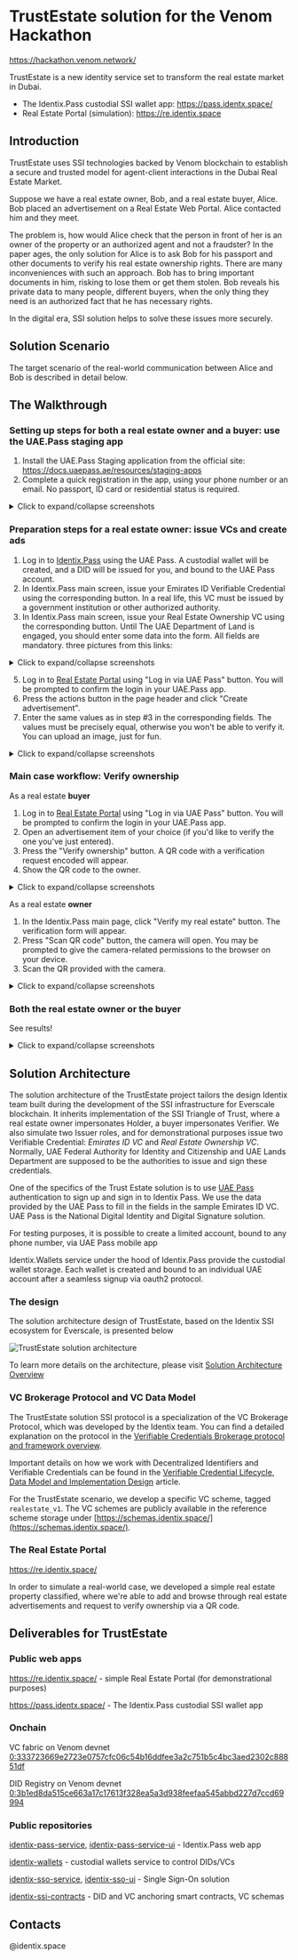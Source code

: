 # TrustEstate solution for the Venom Hackathon 

https://hackathon.venom.network/

TrustEstate is a new identity service set to transform the real estate market in Dubai.

- The Identix.Pass custodial SSI wallet app: https://pass.identx.space/
- Real Estate Portal (simulation): https://re.identix.space


## Introduction

TrustEstate uses SSI technologies backed by Venom blockchain to establish
a secure and trusted model for agent-client interactions in the Dubai Real Estate Market.

Suppose we have a real estate owner, Bob, and a real estate buyer, Alice. Bob placed an advertisement
on a Real Estate Web Portal. Alice contacted him and they meet.

The problem is, how would Alice check that the person in front of her is an owner 
of the property or an authorized agent and not a fraudster? In the paper ages, the only solution for Alice is to ask Bob for his passport
and other documents to verify his real estate ownership rights. There are many inconveniences with such an approach.
Bob has to bring important documents in him, risking to lose them or get them stolen. 
Bob reveals his private data to many people, different buyers, when the only thing they need is an authorized fact that he has necessary rights.

In the digital era, SSI solution helps to solve these issues more securely.

## Solution Scenario

The target scenario of the real-world communication between Alice and Bob is described in detail below.

## The Walkthrough

### Setting up steps for both a real estate owner and a buyer: use the UAE.Pass staging app

1. Install the UAE.Pass Staging application from the official site: https://docs.uaepass.ae/resources/staging-apps
2. Complete a quick registration in the app, using your phone number or an email. No passport, ID card or residential status is required.
<details>
  <summary>Click to expand/collapse screenshots</summary>
  
  ![Alt Text](https://github.com/danielnovichkov/venom-hackathon-20230710/blob/master/img/Setting%20up%20UAE%20Pass%20Staging.jpg)
  
</details>

### Preparation steps for a real estate owner: issue VCs and create ads
1. Log in to [Identix.Pass](https://pass.identix.space/) using the UAE Pass. A custodial wallet will be created, and a DID will be issued for you, and bound to the UAE Pass account.
2. In Identix.Pass main screen, issue your Emirates ID Verifiable Credential using the corresponding button. In a real life, this VC must be issued by a government institution or other authorized authority.
3. In Identix.Pass main screen, issue your Real Estate Ownership VC using the corresponding button. Until The UAE Department of Land is engaged, you should enter some data into the form. All fields are mandatory.
three pictures from this links:
 <details> 
  <summary>Click to expand/collapse screenshots</summary>
  
  ![Alt Text](https://github.com/danielnovichkov/venom-hackathon-20230710/blob/master/img/Bob_issues_VC_RE.jpg)
  
</details>

5. Log in to [Real Estate Portal](https://re.identix.space/) using "Log in via UAE Pass" button. You will be prompted to confirm the login in your UAE.Pass app.
6. Press the actions button in the page header and click "Create advertisement".
7. Enter the same values as in step #3 in the corresponding fields. The values must be precisely equal, otherwise you won't be able to verify it. You can upload an image, just for fun.
<details>
  <summary>Click to expand/collapse screenshots</summary>
  
  ![Alt Text](https://github.com/danielnovichkov/venom-hackathon-20230710/blob/master/img/Bob_creates_ads.jpg)
  
</details>

### Main case workflow: Verify ownership
As a real estate **buyer**

1. Log in to [Real Estate Portal](https://re.identix.space/) using "Log in via UAE Pass" button. You will be prompted to confirm the login in your UAE.Pass app.
2. Open an advertisement item of your choice (if you'd like to verify the one you've just entered).
3. Press the "Verify ownership" button. A QR code with a verification request encoded will appear.
4. Show the QR code to the owner.
<details>
  <summary>Click to expand/collapse screenshots</summary>
  
  ![Alt Text](https://github.com/identix-space/venom-hackathon-20230710/blob/master/img/Alice_verifies_Bob.jpg)
  
</details>

As a real estate **owner**
1. In the Identix.Pass main page, click "Verify my real estate" button. The verification form will appear.
2. Press "Scan QR code" button, the camera will open. You may be prompted to give the camera-related permissions to the browser on your device.
3. Scan the QR provided with the camera.
<details>
  <summary>Click to expand/collapse screenshots</summary>
  
  ![Alt Text](https://github.com/identix-space/venom-hackathon-20230710/blob/master/img/Bob_checks_alice_qr.jpg)
  
  </details>

### Both the real estate owner or the buyer
See results!
<details>
  <summary>Click to expand/collapse screenshots</summary>
  
  <img src="https://github.com/identix-space/venom-hackathon-20230710/blob/master/img/Success_verification_results.jpg" style="max-width: 25%;" alt="Alt Text">
  
</details>

## Solution Architecture

The solution architecture of the TrustEstate project tailors the design Identix team built during the development 
of the SSI infrastructure for Everscale blockchain. It inherits implementation of the SSI Triangle of Trust, 
where a real estate owner impersonates Holder, a buyer impersonates Verifier. We also simulate two Issuer roles, 
and for demonstrational purposes issue two Verifiable Credential: *Emirates ID VC* and *Real Estate Ownership VC*. 
Normally, UAE Federal Authority for Identity and Citizenship and UAE Lands Department are supposed to be 
the authorities to issue and sign these credentials.

One of the specifics of the Trust Estate solution is to use [UAE Pass](https://www.digitaldubai.ae/apps-services/details/uae-pass) 
authentication to sign up and sign in to Identix Pass. We use the data provided by the UAE Pass to fill in the fields in the sample Emirates ID VC.
UAE Pass is the National Digital Identity and Digital Signature solution. 

For testing purposes, it is possible to create a limited account, bound to any phone number, via UAE Pass mobile app

Identix.Wallets service under the hood of Identix.Pass provide the custodial wallet storage. Each wallet is created and bound to 
an individual UAE account after a seamless signup via oauth2 protocol.

### The design
The solution architecture design of TrustEstate, based on the Identix SSI ecosystem for Everscale, is presented below

![TrustEstate solution architecture](img/sol-arch.png)

To learn more details on the architecture, please visit [Solution Architecture Overview](https://github.com/identix-space/everscale-ssi-contest-stage4/blob/master/docs/stage4-solution-arch.md)

### VC Brokerage Protocol and VC Data Model

The TrustEstate solution SSI protocol is a specialization of the VC Brokerage Protocol, which was developed by the Identix team.
You can find a detailed explanation on the protocol in the [Verifiable Credentials Brokerage protocol and framework overview](https://github.com/identix-space/everscale-ssi-contest-stage4/blob/master/docs/vc-brokerage-overview.md).

Important details on how we work with Decentralized Identifiers and Verifiable Credentials can be found in the 
[Verifiable Credential Lifecycle, Data Model and Implementation Design](https://github.com/identix-space/everscale-ssi-contest-stage4/blob/master/docs/vc-data-model.md)
article.

For the TrustEstate scenario, we develop a specific VC scheme, tagged `realestate_v1`.
The VC schemes are publicly available in the reference scheme storage under [https://schemas.identix.space/](https://schemas.identix.space/).

### The Real Estate Portal

https://re.identix.space/

In order to simulate a real-world case, we developed a simple real estate property classified, where we're able to add and browse 
through real estate advertisements and request to verify ownership via a QR code.

## Deliverables for TrustEstate

### Public web apps

https://re.identix.space/ - simple Real Estate Portal (for demonstrational purposes)

https://pass.identx.space/ - The Identix.Pass custodial SSI wallet app

### Onchain

VC fabric on Venom devnet [0:333723669e2723e0757cfc06c54b16ddfee3a2c751b5c4bc3aed2302c88851df](https://devnet.venomscan.com/accounts/0:333723669e2723e0757cfc06c54b16ddfee3a2c751b5c4bc3aed2302c88851df)

DID Registry on Venom devnet [0:3b1ed8da515ce663a17c17613f328ea5a3d938feefaa545abbd227d7ccd69994](https://devnet.venomscan.com/accounts/0:3b1ed8da515ce663a17c17613f328ea5a3d938feefaa545abbd227d7ccd69994)


### Public repositories
[identix-pass-service](https://github.com/identix-space/identix-pass-service), [identix-pass-service-ui](https://github.com/identix-space/identix-pass-service-ui) - Identix.Pass web app 

[identix-wallets](https://github.com/identix-space/identix-wallets) - custodial wallets service to control DIDs/VCs

[identix-sso-service](https://github.com/identix-space/identix-sso-service), [identix-sso-ui](https://github.com/identix-space/identix-sso-ui) - Single Sign-On solution

[identix-ssi-contracts](https://github.com/identix-space/identix-ssi-contracts) - DID and VC anchoring smart contracts, VC schemas


## Contacts

@identix.space
